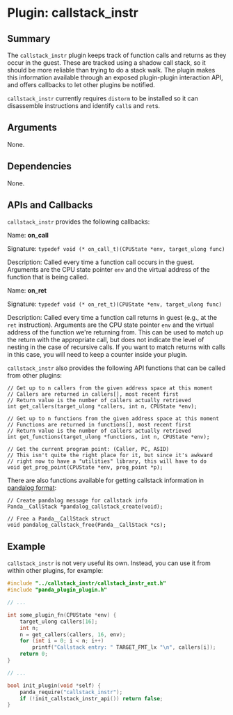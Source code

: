 Plugin: callstack_instr
===========

Summary
-------

The `callstack_instr` plugin keeps track of function calls and returns as they occur in the guest. These are tracked using a shadow call stack, so it should be more reliable than trying to do a stack walk. The plugin makes this information available through an exposed plugin-plugin interaction API, and offers callbacks to let other plugins be notified.

`callstack_instr` currently requires `distorm` to be installed so it can disassemble instructions and identify `call`s and `ret`s.

Arguments
---------

None.

Dependencies
------------

None.

APIs and Callbacks
------------------

`callstack_instr` provides the following callbacks:

Name: **on_call**

Signature: `typedef void (* on_call_t)(CPUState *env, target_ulong func)`

Description: Called every time a function call occurs in the guest. Arguments are the CPU state pointer `env` and the virtual address of the function that is being called.

Name: **on_ret**

Signature: `typedef void (* on_ret_t)(CPUState *env, target_ulong func)`

Description: Called every time a function call returns in guest (e.g., at the `ret` instruction). Arguments are the CPU state pointer `env` and the virtual address of the function we're returning from. This can be used to match up the return with the appropriate call, but does not indicate the level of nesting in the case of recursive calls. If you want to match returns with calls in this case, you will need to keep a counter inside your plugin.


`callstack_instr` also provides the following API functions that can be called from other plugins:

    // Get up to n callers from the given address space at this moment
    // Callers are returned in callers[], most recent first
    // Return value is the number of callers actually retrieved
    int get_callers(target_ulong *callers, int n, CPUState *env);

    // Get up to n functions from the given address space at this moment
    // Functions are returned in functions[], most recent first
    // Return value is the number of callers actually retrieved
    int get_functions(target_ulong *functions, int n, CPUState *env);

    // Get the current program point: (Caller, PC, ASID)
    // This isn't quite the right place for it, but since it's awkward
    // right now to have a "utilities" library, this will have to do
    void get_prog_point(CPUState *env, prog_point *p);

There are also functions available for getting callstack information in [pandalog format](docs/pandalog.md):

    // Create pandalog message for callstack info 
    Panda__CallStack *pandalog_callstack_create(void);

    // Free a Panda__CallStack struct
    void pandalog_callstack_free(Panda__CallStack *cs);

Example
-------

`callstack_instr` is not very useful its own. Instead, you can use it from within other plugins, for example:

```C
#include "../callstack_instr/callstack_instr_ext.h"
#include "panda_plugin_plugin.h"

// ...

int some_plugin_fn(CPUState *env) {
    target_ulong callers[16];
    int n;
    n = get_callers(callers, 16, env);
    for (int i = 0; i < n; i++)
        printf("Callstack entry: " TARGET_FMT_lx "\n", callers[i]);
    return 0;
}

// ...

bool init_plugin(void *self) {
    panda_require("callstack_instr");
    if (!init_callstack_instr_api()) return false;
}
```
